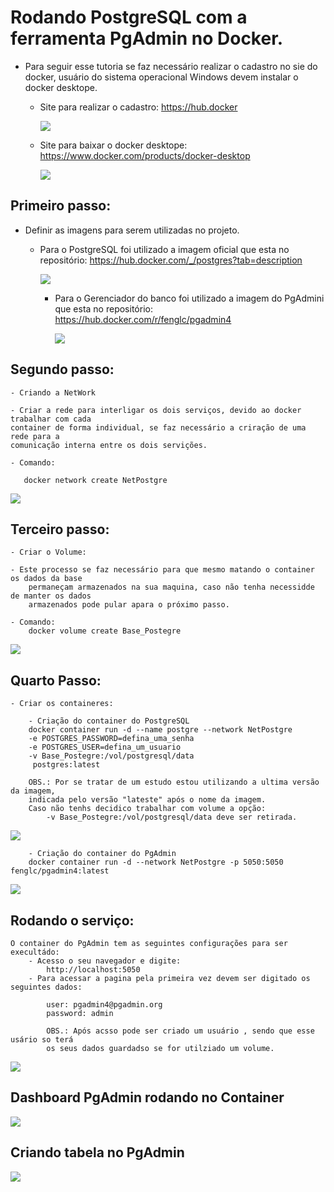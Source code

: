 <h1>Rodando PostgreSQL com a ferramenta PgAdmin no Docker.</h1>

- Para seguir esse tutoria se faz necessário realizar o cadastro no sie do docker,
     usuário do sistema operacional Windows devem instalar o docker desktope.
    -   Site para realizar o cadastro:
          https://hub.docker

          <img src=./img/SiteDocker.png>
          
    -  Site para baixar o docker desktope:
          https://www.docker.com/products/docker-desktop

          <img src=./img/DockerDescktop.png>


<h2> Primeiro passo: </h2>

-   Definir as imagens para serem utilizadas no projeto.

    -   Para o PostgreSQL foi utilizado a imagem oficial que esta no repositório:
            https://hub.docker.com/_/postgres?tab=description
            
        <img src=./img/Postegres.png>

        -   Para o Gerenciador do banco foi utilizado a imagem do PgAdmini que esta no repositório:
            https://hub.docker.com/r/fenglc/pgadmin4

            <img src=./img/PgAdmin.png>

<h2> Segundo passo: </h2>

    - Criando a NetWork

    - Criar a rede para interligar os dois serviços, devido ao docker trabalhar com cada 
    container de forma individual, se faz necessário a criração de uma rede para a 
    comunicação interna entre os dois servições.

    - Comando:
       
       docker network create NetPostgre 

<img src=./img/Criandorede.png>
       
    
<h2> Terceiro passo: </h2>

    - Criar o Volume:

    - Este processo se faz necessário para que mesmo matando o container os dados da base 
        permaneçam armazenados na sua maquina, caso não tenha necessidde de manter os dados 
        armazenados pode pular apara o próximo passo.

    - Comando:    
        docker volume create Base_Postegre

<img src=./img/CriandoVolume.png>

<h2> Quarto Passo: </h2>

    - Criar os containeres:

        - Criação do container do PostgreSQL
        docker container run -d --name postgre --network NetPostgre 
        -e POSTGRES_PASSWORD=defina_uma_senha 
        -e POSTGRES_USER=defina_um_usuario
        -v Base_Postegre:/vol/postgresql/data
         postgres:latest

        OBS.: Por se tratar de um estudo estou utilizando a ultima versão da imagem, 
        indicada pelo versão "lateste" após o nome da imagem.
        Caso não tenhs decidico trabalhar com volume a opção: 
            -v Base_Postegre:/vol/postgresql/data deve ser retirada.

<img src=./img/DockerContainerPostegre.png>


        - Criação do container do PgAdmin
        docker container run -d --network NetPostgre -p 5050:5050 fenglc/pgadmin4:latest

<img src=./img/DockerPgAdmin.png>

<h2> Rodando o serviço: </h2>

    O container do PgAdmin tem as seguintes configurações para ser execultádo:
        - Acesso o seu navegador e digite:
            http://localhost:5050 
        - Para acessar a pagina pela primeira vez devem ser digitado os seguintes dados:

            user: pgadmin4@pgadmin.org
            password: admin

            OBS.: Após acsso pode ser criado um usuário , sendo que esse usário so terá 
            os seus dados guardadso se for utilziado um volume.
        
<img src=./img/LoginPgAdmin.png>

<h2>Dashboard PgAdmin rodando no Container</h2>
<img src=./img/DashboardPgAdmin.png>

<h2>Criando tabela no PgAdmin</h2>
<img src=./img/DeskbordPgAdimiQuery.png>
